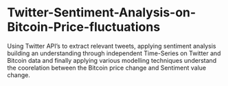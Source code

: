 # Twitter-Sentiment-Analysis-on-Bitcoin-Price-fluctuations
Using Twitter API’s to extract relevant tweets, applying sentiment analysis building an understanding through independent Time-Series on Twitter and Bitcoin data and finally applying various modelling techniques understand the coorelation between the Bitcoin price change and Sentiment value change.
